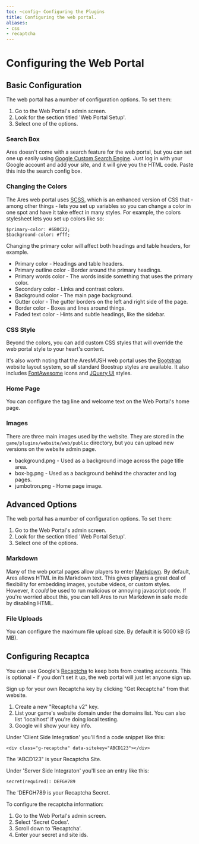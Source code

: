 ```yaml
---
toc: ~config~ Configuring the Plugins
title: Configuring the web portal.
aliases:
- css
- recaptcha
---
```

# Configuring the Web Portal

## Basic Configuration

The web portal has a number of configuration options.  To set them:

1. Go to the Web Portal's admin screen.
2. Look for the section titled 'Web Portal Setup'. 
3. Select one of the options.

### Search Box

Ares doesn't come with a search feature for the web portal, but you can set one up easily using [Google Custom  Search Engine](https://cse.google.com/cse/all).  Just log in with your Google account and add your site, and it will give you the HTML code.  Paste this into the search config box.

### Changing the Colors

The Ares web portal uses [SCSS](http://sass-lang.com/guide), which is an enhanced version of CSS that - among other things - lets you set up variables so you can change a color in one spot and have it take effect in many styles.  For example, the colors stylesheet lets you set up colors like so:

    $primary-color: #6B0C22;
    $background-color: #fff;

Changing the primary color will affect both headings and table headers, for example.

* Primary color - Headings and table headers.
* Primary outline color - Border around the primary headings.
* Primary words color - The words inside something that uses the primary color.
* Secondary color - Links and contrast colors.
* Background color - The main page background.
* Gutter color - The gutter borders on the left and right side of the page.
* Border color - Boxes and lines around things.
* Faded text color - Hints and subtle headings, like the sidebar.

### CSS Style

Beyond the colors, you can add custom CSS styles that will override the web portal style to your heart's content.

It's also worth noting that the AresMUSH web portal uses the [Bootstrap](http://getbootstrap.com/) website layout system, so all standard Boostrap styles are available.   It also includes [FontAwesome](http://fontawesome.io/icons/) icons and [JQuery UI](https://jqueryui.com/) styles.

### Home Page

You can configure the tag line and welcome text on the Web Portal's home page.

### Images

There are three main images used by the website.  They are stored in the `game/plugins/website/web/public` directory, but you can upload new versions on the website admin page.

* background.png - Used as a background image across the page title area.
* box-bg.png - Used as a background behind the character and log pages.
* jumbotron.png - Home page image.

## Advanced Options

The web portal has a number of configuration options.  To set them:

1. Go to the Web Portal's admin screen.
2. Look for the section titled 'Web Portal Setup'. 
3. Select one of the options.

### Markdown

Many of the web portal pages allow players to enter [Markdown](https://daringfireball.net/projects/markdown/syntax).  By default, Ares allows HTML in its Markdown text.  This gives players a great deal of flexibility for embedding images, youtube videos, or custom styles.  However, it *could* be used to run malicious or annoying javascript code.  If you're worried about this, you can tell Ares to run Markdown in safe mode by disabling HTML.

### File Uploads

You can configure the maximum file upload size.  By default it is 5000 kB (5 MB).

## Configuring Recaptca

You can use Google's [Recaptcha](https://www.google.com/recaptcha/intro/) to keep bots from creating accounts.  This is optional - if you don't set it up, the web portal will just let anyone sign up.

Sign up for your own Recaptcha key by clicking "Get Recaptcha" from that website.

1. Create a new "Recaptcha v2" key.
2. List your game's website domain under the domains list.  You can also list 'localhost' if you're doing local testing.
3. Google will show your key info.

Under 'Client Side Integration' you'll find a code snippet like this:

`<div class="g-recaptcha" data-sitekey="ABCD123"></div>`

The 'ABCD123" is your Recaptcha Site.

Under 'Server Side Integraton' you'll see an entry like this:

`secret(required): DEFGH789`

The 'DEFGH789 is your Recaptcha Secret.

To configure the recaptcha information:

1. Go to the Web Portal's admin screen.
2. Select 'Secret Codes'.
3. Scroll down to 'Recaptcha'.
4. Enter your secret and site ids.
